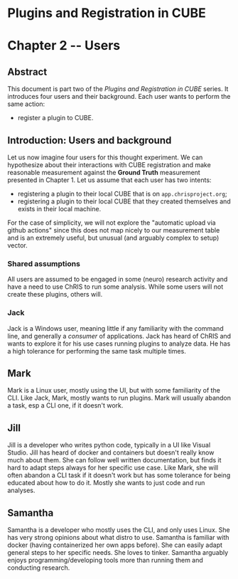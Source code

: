 # Plugins and Registration in CUBE
# Chapter 2 -- Users

## Abstract

This document is part two of the _Plugins and Registration in CUBE_ series. It introduces four users and their background. Each user wants to perform the same action:

* register a plugin to CUBE. 

## Introduction: Users and background

Let us now imagine four users for this thought experiment. We can hypothesize about their interactions with CUBE registration and make reasonable measurement against the **Ground Truth** measurement presented in Chapter 1. Let us assume that each user has two intents:


* registering a plugin to their local CUBE that is on `app.chrisproject.org`;
* registering a plugin to their local CUBE that they created themselves and exists in their local machine.

For the case of simplicity, we will not explore the "automatic upload via github actions" since this does not map nicely to our measurement table and is an extremely useful, but unusual (and arguably complex to setup) vector.

### Shared assumptions

All users are assumed to be engaged in some (neuro) research activity and have a need to use ChRIS to run some analysis. While some users will not create these plugins, others will.

### Jack

Jack is a Windows user, meaning little if any familiarity with the command line, and generally a _consumer_ of applications. Jack has heard of ChRIS and wants to explore it for his use cases running plugins to analyze data. He has a high tolerance for performing the same task multiple times.

## Mark

Mark is a Linux user, mostly using the UI, but with some familiarity of the CLI. Like Jack, Mark, mostly wants to run plugins. Mark will usually abandon a task, esp a CLI one, if it doesn't work.

## Jill

Jill is a developer who writes python code, typically in a UI like Visual Studio. Jill has heard of docker and containers but doesn't really know much about them. She can follow well written documentation, but finds it hard to adapt steps always for her specific use case. Like Mark, she will often abandon a CLI task if it doesn't work but has some tolerance for being educated about how to do it. Mostly she wants to just code and run analyses.

## Samantha

Samantha is a developer who mostly uses the CLI, and only uses Linux. She has very strong opinions about what distro to use. Samantha is familiar with docker (having containerized her own apps before). She can easily adapt general steps to her specific needs. She loves to tinker. Samantha arguably enjoys programming/developing tools more than running them and conducting research.

